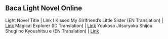 ## Baca Light Novel Online

Light Novel Title | Link
I Kissed My Girlfriend’s Little Sister (EN Translation) | [Link](https://zetrotranslation.com/novel/kanojo-no-imouto/)
Magical Explorer (ID Translation) | [Link](https://grensia.blogspot.com/2019/10/magicalexplorer-it-seems-i-have-become.html)
Youkoso Jitsuryoku Shijou Shugi no Kyoushitsu e (EN Translation) | [Link](https://www.novelupdates.com/series/youkoso-jitsuryoku-shijou-shugi-no-kyoushitsu-e/comment-page-2/?pg=2#myTable)